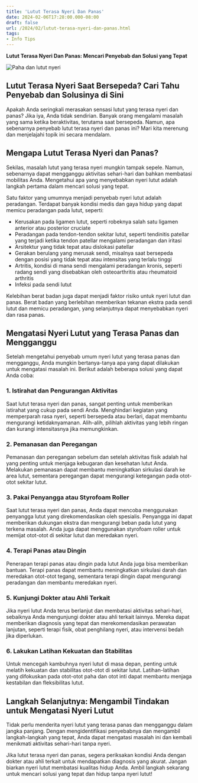 ```yaml
---
title: 'Lutut Terasa Nyeri Dan Panas'
date: 2024-02-06T17:28:00.000-08:00
draft: false
url: /2024/02/lutut-terasa-nyeri-dan-panas.html
tags: 
- Info Tips
---
```


**Lutut Terasa Nyeri Dan Panas: Mencari Penyebab dan Solusi yang Tepat**

![Paha dan lutut nyeri](https://patella.id/wp-content/uploads/2023/09/paha-dan-lutut-terasa-nyeri-1024x683.jpeg)

Lutut Terasa Nyeri Saat Bersepeda? Cari Tahu Penyebab dan Solusinya di Sini
---------------------------------------------------------------------------

Apakah Anda seringkali merasakan sensasi lutut yang terasa nyeri dan panas? Jika iya, Anda tidak sendirian. Banyak orang mengalami masalah yang sama ketika beraktivitas, terutama saat bersepeda. Namun, apa sebenarnya penyebab lutut terasa nyeri dan panas ini? Mari kita merenung dan menjelajahi topik ini secara mendalam.

Mengapa Lutut Terasa Nyeri dan Panas?
-------------------------------------

Sekilas, masalah lutut yang terasa nyeri mungkin tampak sepele. Namun, sebenarnya dapat mengganggu aktivitas sehari-hari dan bahkan membatasi mobilitas Anda. Mengetahui apa yang menyebabkan nyeri lutut adalah langkah pertama dalam mencari solusi yang tepat.

Satu faktor yang umumnya menjadi penyebab nyeri lutut adalah peradangan. Terdapat banyak kondisi medis dan gaya hidup yang dapat memicu peradangan pada lutut, seperti:

*   Kerusakan pada ligamen lutut, seperti robeknya salah satu ligamen anterior atau posterior cruciate
*   Peradangan pada tendon-tendon sekitar lutut, seperti tendinitis patellar yang terjadi ketika tendon patellar mengalami peradangan dan iritasi
*   Arsitektur yang tidak tepat atau dislokasi patellar
*   Gerakan berulang yang merusak sendi, misalnya saat bersepeda dengan posisi yang tidak tepat atau intensitas yang terlalu tinggi
*   Artritis, kondisi di mana sendi mengalami peradangan kronis, seperti radang sendi yang disebabkan oleh osteoarthritis atau rheumatoid arthritis
*   Infeksi pada sendi lutut

Kelebihan berat badan juga dapat menjadi faktor risiko untuk nyeri lutut dan panas. Berat badan yang berlebihan memberikan tekanan ekstra pada sendi lutut dan memicu peradangan, yang selanjutnya dapat menyebabkan nyeri dan rasa panas.

Mengatasi Nyeri Lutut yang Terasa Panas dan Mengganggu
------------------------------------------------------

Setelah mengetahui penyebab umum nyeri lutut yang terasa panas dan mengganggu, Anda mungkin bertanya-tanya apa yang dapat dilakukan untuk mengatasi masalah ini. Berikut adalah beberapa solusi yang dapat Anda coba:

### 1\. Istirahat dan Pengurangan Aktivitas

Saat lutut terasa nyeri dan panas, sangat penting untuk memberikan istirahat yang cukup pada sendi Anda. Menghindari kegiatan yang memperparah rasa nyeri, seperti bersepeda atau berlari, dapat membantu mengurangi ketidaknyamanan. Alih-alih, pilihlah aktivitas yang lebih ringan dan kurangi intensitasnya jika memungkinkan.

### 2\. Pemanasan dan Peregangan

Pemanasan dan peregangan sebelum dan setelah aktivitas fisik adalah hal yang penting untuk menjaga kebugaran dan kesehatan lutut Anda. Melakukan pemanasan dapat membantu meningkatkan sirkulasi darah ke area lutut, sementara peregangan dapat mengurangi ketegangan pada otot-otot sekitar lutut.

### 3\. Pakai Penyangga atau Styrofoam Roller

Saat lutut terasa nyeri dan panas, Anda dapat mencoba menggunakan penyangga lutut yang direkomendasikan oleh spesialis. Penyangga ini dapat memberikan dukungan ekstra dan mengurangi beban pada lutut yang terkena masalah. Anda juga dapat menggunakan styrofoam roller untuk memijat otot-otot di sekitar lutut dan meredakan nyeri.

### 4\. Terapi Panas atau Dingin

Penerapan terapi panas atau dingin pada lutut Anda juga bisa memberikan bantuan. Terapi panas dapat membantu meningkatkan sirkulasi darah dan meredakan otot-otot tegang, sementara terapi dingin dapat mengurangi peradangan dan membantu meredakan nyeri.

### 5\. Kunjungi Dokter atau Ahli Terkait

Jika nyeri lutut Anda terus berlanjut dan membatasi aktivitas sehari-hari, sebaiknya Anda mengunjungi dokter atau ahli terkait lainnya. Mereka dapat memberikan diagnosis yang tepat dan merekomendasikan perawatan lanjutan, seperti terapi fisik, obat penghilang nyeri, atau intervensi bedah jika diperlukan.

### 6\. Lakukan Latihan Kekuatan dan Stabilitas

Untuk mencegah kambuhnya nyeri lutut di masa depan, penting untuk melatih kekuatan dan stabilitas otot-otot di sekitar lutut. Latihan-latihan yang difokuskan pada otot-otot paha dan otot inti dapat membantu menjaga kestabilan dan fleksibilitas lutut.

Langkah Selanjutnya: Mengambil Tindakan untuk Mengatasi Nyeri Lutut
-------------------------------------------------------------------

Tidak perlu menderita nyeri lutut yang terasa panas dan mengganggu dalam jangka panjang. Dengan mengidentifikasi penyebabnya dan mengambil langkah-langkah yang tepat, Anda dapat mengatasi masalah ini dan kembali menikmati aktivitas sehari-hari tanpa nyeri.

Jika lutut terasa nyeri dan panas, segera periksakan kondisi Anda dengan dokter atau ahli terkait untuk mendapatkan diagnosis yang akurat. Jangan biarkan nyeri lutut membatasi kualitas hidup Anda. Ambil langkah sekarang untuk mencari solusi yang tepat dan hidup tanpa nyeri lutut!